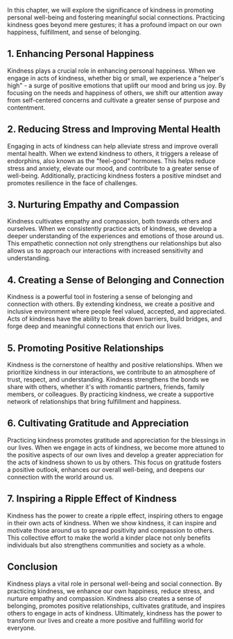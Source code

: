 
In this chapter, we will explore the significance of kindness in promoting personal well-being and fostering meaningful social connections. Practicing kindness goes beyond mere gestures; it has a profound impact on our own happiness, fulfillment, and sense of belonging.

**1. Enhancing Personal Happiness**
-----------------------------------

Kindness plays a crucial role in enhancing personal happiness. When we engage in acts of kindness, whether big or small, we experience a "helper's high" - a surge of positive emotions that uplift our mood and bring us joy. By focusing on the needs and happiness of others, we shift our attention away from self-centered concerns and cultivate a greater sense of purpose and contentment.

**2. Reducing Stress and Improving Mental Health**
--------------------------------------------------

Engaging in acts of kindness can help alleviate stress and improve overall mental health. When we extend kindness to others, it triggers a release of endorphins, also known as the "feel-good" hormones. This helps reduce stress and anxiety, elevate our mood, and contribute to a greater sense of well-being. Additionally, practicing kindness fosters a positive mindset and promotes resilience in the face of challenges.

**3. Nurturing Empathy and Compassion**
---------------------------------------

Kindness cultivates empathy and compassion, both towards others and ourselves. When we consistently practice acts of kindness, we develop a deeper understanding of the experiences and emotions of those around us. This empathetic connection not only strengthens our relationships but also allows us to approach our interactions with increased sensitivity and understanding.

**4. Creating a Sense of Belonging and Connection**
---------------------------------------------------

Kindness is a powerful tool in fostering a sense of belonging and connection with others. By extending kindness, we create a positive and inclusive environment where people feel valued, accepted, and appreciated. Acts of kindness have the ability to break down barriers, build bridges, and forge deep and meaningful connections that enrich our lives.

**5. Promoting Positive Relationships**
---------------------------------------

Kindness is the cornerstone of healthy and positive relationships. When we prioritize kindness in our interactions, we contribute to an atmosphere of trust, respect, and understanding. Kindness strengthens the bonds we share with others, whether it's with romantic partners, friends, family members, or colleagues. By practicing kindness, we create a supportive network of relationships that bring fulfillment and happiness.

**6. Cultivating Gratitude and Appreciation**
---------------------------------------------

Practicing kindness promotes gratitude and appreciation for the blessings in our lives. When we engage in acts of kindness, we become more attuned to the positive aspects of our own lives and develop a greater appreciation for the acts of kindness shown to us by others. This focus on gratitude fosters a positive outlook, enhances our overall well-being, and deepens our connection with the world around us.

**7. Inspiring a Ripple Effect of Kindness**
--------------------------------------------

Kindness has the power to create a ripple effect, inspiring others to engage in their own acts of kindness. When we show kindness, it can inspire and motivate those around us to spread positivity and compassion to others. This collective effort to make the world a kinder place not only benefits individuals but also strengthens communities and society as a whole.

**Conclusion**
--------------

Kindness plays a vital role in personal well-being and social connection. By practicing kindness, we enhance our own happiness, reduce stress, and nurture empathy and compassion. Kindness also creates a sense of belonging, promotes positive relationships, cultivates gratitude, and inspires others to engage in acts of kindness. Ultimately, kindness has the power to transform our lives and create a more positive and fulfilling world for everyone.
